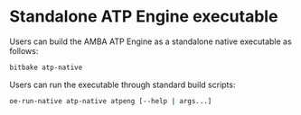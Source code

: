 # Standalone ATP Engine executable

Users can build the AMBA ATP Engine as a standalone native executable as follows:

```bash
bitbake atp-native
```

Users can run the executable through standard build scripts:

```bash
oe-run-native atp-native atpeng [--help | args...]
```
